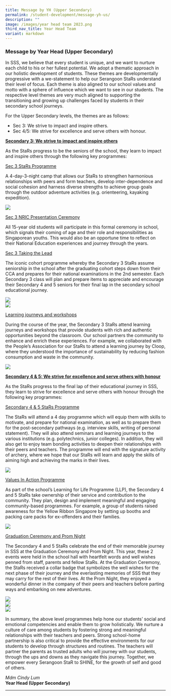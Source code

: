 ```yaml
---
title: Message by YH (Upper Secondary)
permalink: /student-development/message-yh-us/
description: ""
image: /images/year head team 2023.png
third_nav_title: Year Head Team
variant: markdown
---
```

### Message by Year Head (Upper Secondary)

In SSS, we believe that every student is unique, and we want to nurture each child to his or her fullest potential. We adopt a thematic approach in our holistic development of students. These themes are developmentally progressive with a we-statement to help our Serangoon StaRs understand their level of focus. Each theme is also aligned to our school values and motto with a sphere of influence which we want to see in our students. The respective level themes are very much aligned to supporting the transitioning and growing up challenges faced by students in their secondary school journeys.

For the Upper Secondary levels, the themes are as follows:
* Sec 3: We strive to impact and inspire others.
* Sec 4/5: We strive for excellence and serve others with honour.

<b><u>Secondary 3: We strive to impact and inspire others</u></b>

As the StaRs progress to be the seniors of the school, they learn to impact and inspire others through the following key programmes:

<u>Sec 3 StaRs Programme</u>

A 4-day-3-night camp that allows our StaRs to strengthen  harmonious relationships with peers and form teachers, develop inter-dependence and social cohesion and harness diverse strengths to achieve group goals through the  outdoor adventure activities (e.g. orienteering, kayaking expedition).

![](/images/Student%20Management/Upper%20Sec%20YH%20Message/pic_1.jpg)

<u>Sec 3 NRIC Presentation Ceremony</u>

All 15-year old students will participate in this formal ceremony in school, which signals their coming of age and their role and responsibilities as Singaporean youths. This would also be an opportune time to reflect on their National Education experiences and journey through the years.

<u>Sec 3 Taking the Lead</u>

The iconic cohort programme whereby the Secondary 3 StaRs assume seniorship in the school after the graduating cohort steps down from their CCA and prepares for their national examinations in the 2nd semester. Each Secondary 3 class will plan and prepare items to appreciate and encourage their Secondary 4 and 5 seniors for their final lap in the secondary school educational journey.

![](/images/Student%20Management/Upper%20Sec%20YH%20Message/pic_2.jpg)
<br>
![](/images/Student%20Management/Upper%20Sec%20YH%20Message/pic_3.jpg)

<u>Learning journeys and workshops</u>

During the course of the year, the Secondary 3 StaRs attend learning journeys and workshops that provide students with rich and authentic opportunities beyond the classroom. Our school partners the community to enhance and enrich these experiences. For example, we collaborated with the People’s Association for our StaRs to attend a learning journey by Cloop, where they understood the importance of sustainability by reducing fashion consumption and waste in the community.

![](/images/Student%20Management/Upper%20Sec%20YH%20Message/pic_4.jpg)

<b><u>Secondary 4 &amp; 5: We strive for excellence and serve others with honour</u></b>

As the StaRs progress to the final lap of their educational journey in SSS, they learn to strive for excellence and serve others with honour through the following key programmes:

<u>Secondary 4 &amp; 5 StaRs Programme</u>

The StaRs will attend a 4 day programme which will equip them with skills to motivate, and prepare for national examination, as well as to prepare them for the post-secondary pathways (e.g. interview skills, writing of personal statement). They will also attend seminars and learning journeys to the various institutions (e.g. polytechnics, junior colleges). In addition, they will also get to enjoy team bonding activities to deepen their relationships with their peers and teachers. The programme will end with the signature activity of archery, where we hope that our StaRs will learn and apply the skills of aiming high and achieving the marks in their lives.

![](/images/Student%20Management/Upper%20Sec%20YH%20Message/pic_5.jpg)

<u>Values In Action Programme</u>

As part of the school’s Learning for Life Programme (LLP), the Secondary 4 and 5 StaRs take ownership of their service and contribution to the community. They plan, design and implement meaningful and engaging community-based programmes. For example, a group of students raised awareness for the Yellow Ribbon Singapore by setting up booths and packing care packs for ex-offenders and their families.

![](/images/Student%20Management/Upper%20Sec%20YH%20Message/pic_6.jpg)

<u>Graduation Ceremony and Prom Night</u>

The Secondary 4 and 5 StaRs celebrate the end of their memorable journey in SSS at the Graduation Ceremony and Prom Night. This year, these 2 events were held in the school hall with heartfelt words and well wishes penned from staff, parents and fellow StaRs. At the Graduation Ceremony, the StaRs received a collar badge that symbolizes the well wishes for the next phase of their journey and the everlasting memories of SSS that they may carry for the rest of their lives. At the Prom Night, they enjoyed a wonderful dinner in the company of their peers and teachers before parting ways and embarking on new adventures.

![](/images/Student%20Management/Upper%20Sec%20YH%20Message/pic_7.jpg)
<br>
![](/images/Student%20Management/Upper%20Sec%20YH%20Message/pic_8.jpg)
<br>
![](/images/Student%20Management/Upper%20Sec%20YH%20Message/pic_9.jpg)

In summary, the above level programmes help hone our students’ social and emotional competencies and enable them to grow holistically. We nurture a culture of care among students by fostering strong and meaningful relationships with their teachers and peers. Strong school-home partnership is also critical to provide the effective environments for our students to develop through structures and routines. The teachers will partner the parents as trusted adults who will journey with our students, through the ups and downs as they navigate this journey. Together, we empower every Serangoon StaR to SHINE, for the growth of self and good of others.

<i>Mdm Cindy Lum</i>
<br><b>Year Head (Upper Secondary)</b>

<hr>